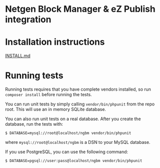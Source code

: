 Netgen Block Manager & eZ Publish integration
=============================================

# Installation instructions

[INSTALL.md](INSTALL.md)

# Running tests

Running tests requires that you have complete vendors installed, so run
`composer install` before running the tests.

You can run unit tests by simply calling `vendor/bin/phpunit` from the repo
root. This will use an in memory SQLite database.

You can also run unit tests on a real database. After you create the database,
run the tests with:

```
$ DATABASE=mysql://root@localhost/ngbm vendor/bin/phpunit
```

where `mysql://root@localhost/ngbm` is a DSN to your MySQL database.

If you use PostgreSQL, you can use the following command:

```
$ DATABASE=pgsql://user:pass@localhost/ngbm vendor/bin/phpunit
```
